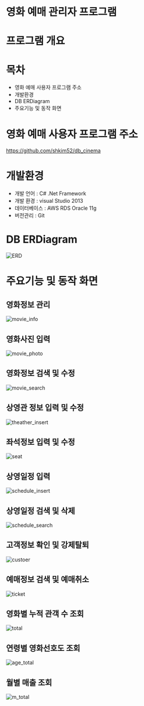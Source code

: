 # 영화 예매 관리자 프로그램

# 프로그램 개요

# 목차
- 영화 예매 사용자 프로그램 주소
- 개발환경
- DB ERDiagram
- 주요기능 및 동작 화면

# 영화 예매 사용자 프로그램 주소
https://github.com/shkim52/db_cinema

# 개발환경
- 개발 언어 : C# .Net Framework
- 개발 환경 : visual Studio 2013
- 데이터베이스 : AWS RDS Oracle 11g
- 버전관리 : Git

# DB ERDiagram
![ERD](./image/ERD.png)

# 주요기능 및 동작 화면
## 영화정보 관리
![movie_info](./image/movie_info.jpg)

## 영화사진 입력
![movie_photo](./image/movie_photo.jpg)

## 영화정보 검색 및 수정
![movie_search](./image/movie_search.jpg)

## 상영관 정보 입력 및 수정
![theather_insert](./image/theather_insert.jpg)

## 좌석정보 입력 및 수정
![seat](./image/seat.jpg)

## 상영일정 입력
![schedule_insert](./image/schedule_insert.jpg)

## 상영일정 검색 및 삭제
![schedule_search](./image/schedule_search.jpg)

## 고객정보 확인 및 강제탈퇴
![custoer](./image/custoer.jpg)

## 예매정보 검색 및 예매취소
![ticket](./image/ticket.jpg)

## 영화별 누적 관객 수 조회
![total](./image/total.jpg)

## 연령별 영화선호도 조회
![age_total](./image/age_total.jpg)

## 월별 매출 조회
![m_total](./image/m_total.jpg)

